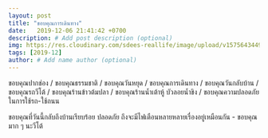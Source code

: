 ```yaml
---
layout: post
title: "ขอบคุณการเดินทาง"
date:   2019-12-06 21:41:42 +0700
description: # Add post description (optional)
img: https://res.cloudinary.com/sdees-reallife/image/upload/v1575643449/line_1575538714859.jpg # Add image post (optional)
tags: [2019-12]
author: # Add name author (optional)
---
```

ขอบคุณปากช่อง / ขอบคุณธรรมชาติ / ขอบคุณวันหยุด / ขอบคุณการเดินทาง / ขอบคุณวันกลับบ้าน / ขอบคุณรถวีโต้ / ขอบคุณร้านข้าวต้มปลา / ขอบคุณร้านน้ำเต้าหู้ บัวลอยน้ำขิง / ขอบคุณความปลอดภัยในการใช้รถ-ใช้ถนน

<i class="fa fa-child" style="color:plum"></i>

ขอบคุณที่วันนี้กลับถึงบ้านเรียบร้อย ปลอดภัย ถึงจะมีไฟเตือนหลายหลายเรื่องอยู่เหมือนกัน - ขอบคุณมาก ๆ นะวีโต้
